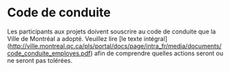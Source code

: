 # Code de conduite

Les participants aux projets doivent souscrire au code de conduite que la Ville de Montréal a adopté. Veuillez lire [le texte intégral] (http://ville.montreal.qc.ca/pls/portal/docs/page/intra_fr/media/documents/code_conduite_employes.pdf) afin de comprendre quelles actions seront ou ne seront pas tolérées.
